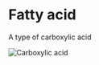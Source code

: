 # Fatty acid

A type of carboxylic acid 

![Carboxylic acid](https://upload.wikimedia.org/wikipedia/commons/thumb/b/b5/Carboxylic-acid.svg/330px-Carboxylic-acid.svg.png)
